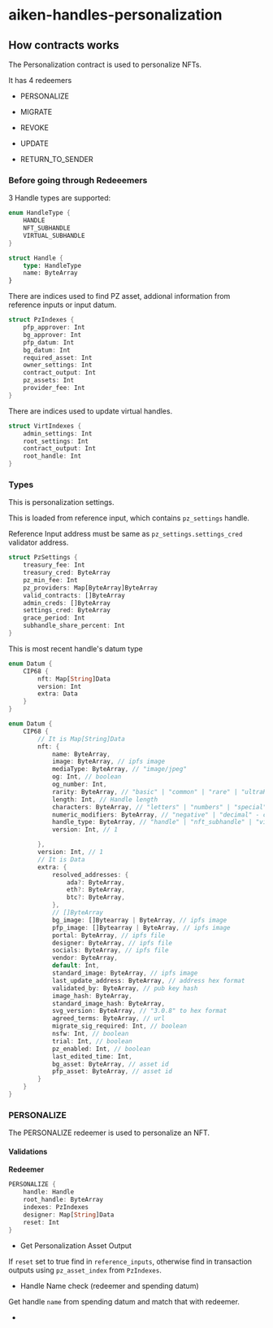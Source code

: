 # aiken-handles-personalization

## How contracts works

The Personalization contract is used to personalize NFTs.

It has 4 redeemers

- PERSONALIZE

- MIGRATE

- REVOKE

- UPDATE

- RETURN_TO_SENDER

### Before going through Redeeemers

3 Handle types are supported:

```rust
enum HandleType {
    HANDLE
    NFT_SUBHANDLE
    VIRTUAL_SUBHANDLE
}
```

```rust
struct Handle {
    type: HandleType
    name: ByteArray
}
```

There are indices used to find PZ asset, addional information from reference inputs or input datum.

```rust
struct PzIndexes {
    pfp_approver: Int
    bg_approver: Int
    pfp_datum: Int
    bg_datum: Int
    required_asset: Int
    owner_settings: Int
    contract_output: Int
    pz_assets: Int
    provider_fee: Int
}
```

There are indices used to update virtual handles.

```rust
struct VirtIndexes {
    admin_settings: Int
    root_settings: Int
    contract_output: Int
    root_handle: Int
}
```

### Types

This is personalization settings.

This is loaded from reference input, which contains `pz_settings` handle.

Reference Input address must be same as `pz_settings.settings_cred` validator address.

```rust
struct PzSettings {
    treasury_fee: Int
    treasury_cred: ByteArray
    pz_min_fee: Int
    pz_providers: Map[ByteArray]ByteArray
    valid_contracts: []ByteArray
    admin_creds: []ByteArray
    settings_cred: ByteArray
    grace_period: Int
    subhandle_share_percent: Int
}
```

This is most recent handle's datum type

```rust
enum Datum {
    CIP68 {
        nft: Map[String]Data
        version: Int
        extra: Data
    }
}

enum Datum {
    CIP68 {
        // It is Map[String]Data
        nft: {
            name: ByteArray,
            image: ByteArray, // ipfs image
            mediaType: ByteArray, // "image/jpeg"
            og: Int, // boolean
            og_number: Int,
            rarity: ByteArray, // "basic" | "common" | "rare" | "ultraRare",
            length: Int, // Handle length
            characters: ByteArray, // "letters" | "numbers" | "special" - combined with "," when multiple
            numeric_modifiers: ByteArray, // "negative" | "decimal" - combined with "," when multiple
            handle_type: ByteArray, // "handle" | "nft_subhandle" | "virtual_subhandle"
            version: Int, // 1

        },
        version: Int, // 1
        // It is Data
        extra: {
            resolved_addresses: {
                ada?: ByteArray,
                eth?: ByteArray,
                btc?: ByteArray,
            },
            // []ByteArray
            bg_image: []Bytearray | ByteArray, // ipfs image
            pfp_image: []Bytearray | ByteArray, // ipfs image
            portal: ByteArray, // ipfs file
            designer: ByteArray, // ipfs file
            socials: ByteArray, // ipfs file
            vendor: ByteArray,
            default: Int,
            standard_image: ByteArray, // ipfs image
            last_update_address: ByteArray, // address hex format
            validated_by: ByteArray, // pub key hash
            image_hash: ByteArray,
            standard_image_hash: ByteArray,
            svg_version: ByteArray, // "3.0.8" to hex format
            agreed_terms: ByteArray, // url
            migrate_sig_required: Int, // boolean
            nsfw: Int, // boolean
            trial: Int, // boolean
            pz_enabled: Int, // boolean
            last_edited_time: Int,
            bg_asset: ByteArray, // asset id
            pfp_asset: ByteArray, // asset id
        }
    }
}
```

### PERSONALIZE

The PERSONALIZE redeemer is used to personalize an NFT.

#### Validations

**Redeemer**

```rust
PERSONALIZE {
    handle: Handle
    root_handle: ByteArray
    indexes: PzIndexes
    designer: Map[String]Data
    reset: Int
}
```

- Get Personalization Asset Output

If `reset` set to true find in `reference_inputs`, otherwise find in transaction outputs using `pz_asset_index` from `PzIndexes`.

- Handle Name check (redeemer and spending datum)

Get handle `name` from spending datum and match that with redeemer.

-
